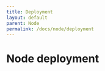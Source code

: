 ```yaml
---
title: Deployment
layout: default
parent: Node
permalink: /docs/node/deployment
---
```


# Node deployment